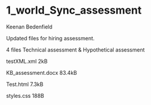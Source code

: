 # 1_world_Sync_assessment

Keenan Bedenfield

Updated files for hiring assessment.

4 files
Technical assessment & 
Hypothetical assessment


testXML.xml
2kB

KB_assessment.docx
83.4kB

Test.html
7.3kB

styles.css
188B

